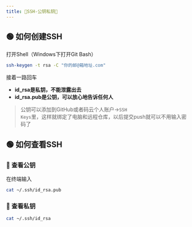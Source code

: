 ```yaml
---
title: 🥝SSH-公钥私钥🥝
---
```


## 🟢 如何创建SSH
打开Shell（Windows下打开Git Bash）
```sh
ssh-keygen -t rsa -C "你的邮@箱地址.com"
```
接着一路回车  

- **id_rsa是私钥，不能泄露出去**
- **id_rsa.pub是公钥，可以放心地告诉任何人**

>公钥可以添加到GitHub或者码云个人账户-><code>SSH Keys</code>里，这样就绑定了电脑和远程仓库，以后提交push就可以不用输入密码了

## 🟢 如何查看SSH

### 🔵 查看公钥
在终端输入
```sh
cat ~/.ssh/id_rsa.pub
```
### 🔵 查看私钥
```sh
cat ~/.ssh/id_rsa
```